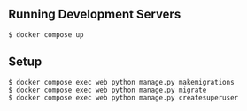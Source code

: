 ## Running Development Servers
```
$ docker compose up
```

## Setup
```
$ docker compose exec web python manage.py makemigrations
$ docker compose exec web python manage.py migrate
$ docker compose exec web python manage.py createsuperuser
```